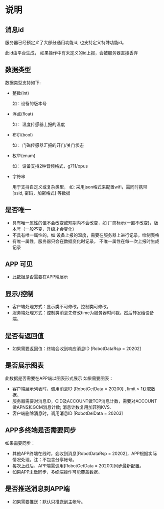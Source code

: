 # 说明

## 消息id

服务器已经预定义了大部分通用功能id, 也支持定义特殊功能id。  

此id由平台生成， 如果操作中有未定义的id上报，会被服务器直接丢弃  

## 数据类型

数据类型支持如下:

* 整数(int)

  如：设备的版本号

* 浮点(float)

  如： 温度传感器上报的温度

* 布尔(bool)

  如： 门磁传感器汇报的开门/关门状态

* 枚举(enum)

  如： 设备支持2种音频格式，g711/opus

* 字符串

  用于支持自定义或复杂类型， 如: 采用json格式来配置wifi，需同时携带 [ssid, 密码，加密格式] 等数据
  
## 是否唯一  
  
* 具有唯一属性的值不会改变或短期内不会改变，如 厂商标示(一直不改变)，版本号（一般不变，升级才会变化）  
* 不具有唯一属性的，如 设备上报的温度，需要在服务器上进行记录，绘制表格
*  有唯一属性，服务器只会在数据变化时记录， 不唯一属性在每一次上报时生成记录

## APP 可见

* 此数据是否需要在APP端展示

## 显示/控制

* 客户端处理方式：显示类不可修改，控制类可修改。
* 服务端处理方式：控制类消息先修改time为服务器时间戳，然后转发给设备端。

## 是否有返回值

* 如果需要返回值：终端会收到响应消息ID [RobotDataRsp = 20202]

## 是否展示图表

此数据是否需要在APP端以图表形式展示
如果需要图表：
* 客户端展示列表时，调用消息ID [RobotGetData = 20200] , limit > 1获取数据。
* 服务器需要对消息ID，CID及ACCOUNT做TCP消息计数，需要对ACCOUNT做APNS和GCM消息计数; 消息计数复用加菲狗KVS.
* 客户端删除消息时，调用消息ID [RobotDelData = 20203]

## APP多终端是否需要同步

如果需要同步：
* 其他APP终端在线时，会收到消息[RobotDataRsp = 20202]，APP根据实际情况处理。注：不包含分享帐号。
* 每次上线后，APP端需调用[RobotGetData = 20200]同步最新配置。
* 如果APP未做同步，多终端操作可能覆盖数据。


## 是否推送消息到APP端

* 如果需要推送：默认只推送到主帐号。